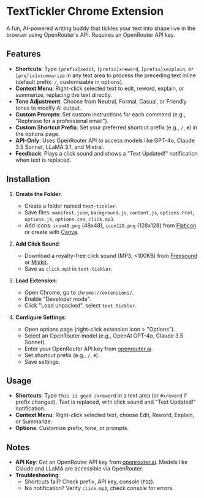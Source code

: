 # TextTickler Chrome Extension

A fun, AI-powered writing buddy that tickles your text into shape live in the browser using OpenRouter's API. Requires an OpenRouter API key.

## Features
- **Shortcuts**: Type `[prefix]xedit`, `[prefix]xreword`, `[prefix]xexplain`, or `[prefix]xsummarize` in any text area to process the preceding text inline (default prefix: `/`, customizable in options).
- **Context Menu**: Right-click selected text to edit, reword, explain, or summarize, replacing the text directly.
- **Tone Adjustment**: Choose from Neutral, Formal, Casual, or Friendly tones to modify AI output.
- **Custom Prompts**: Set custom instructions for each command (e.g., "Rephrase for a professional email").
- **Custom Shortcut Prefix**: Set your preferred shortcut prefix (e.g., `/`, `#`) in the options page.
- **API-Only**: Uses OpenRouter API to access models like GPT-4o, Claude 3.5 Sonnet, LLaMA 3.1, and Mixtral.
- **Feedback**: Plays a click sound and shows a "Text Updated!" notification when text is replaced.

## Installation
1. **Create the Folder**:
   - Create a folder named `text-tickler`.
   - Save files: `manifest.json`, `background.js`, `content.js`, `options.html`, `options.js`, `options.css`, `click.mp3`.
   - Add icons: `icon48.png` (48x48), `icon128.png` (128x128) from [Flaticon](https://www.flaticon.com) or create with [Canva](https://www.canva.com).

2. **Add Click Sound**:
   - Download a royalty-free click sound (MP3, <100KB) from [Freesound](https://freesound.org) or [Mixkit](https://mixkit.co/free-sound-effects/click/).
   - Save as `click.mp3` in `text-tickler`.

3. **Load Extension**:
   - Open Chrome, go to `chrome://extensions/`.
   - Enable "Developer mode".
   - Click "Load unpacked", select `text-tickler`.

4. **Configure Settings**:
   - Open options page (right-click extension icon > "Options").
   - Select an OpenRouter model (e.g., OpenAI GPT-4o, Claude 3.5 Sonnet).
   - Enter your OpenRouter API key from [openrouter.ai](https://openrouter.ai).
   - Set shortcut prefix (e.g., `/`, `#`).
   - Save settings.

## Usage
- **Shortcuts**: Type `This is good /xreword` in a text area (or `#xreword` if prefix changed). Text is replaced, with click sound and "Text Updated!" notification.
- **Context Menu**: Right-click selected text, choose Edit, Reword, Explain, or Summarize.
- **Options**: Customize prefix, tone, or prompts.

## Notes
- **API Key**: Get an OpenRouter API key from [openrouter.ai](https://openrouter.ai). Models like Claude and LLaMA are accessible via OpenRouter.
- **Troubleshooting**:
  - Shortcuts fail? Check prefix, API key, console (`F12`).
  - No notification? Verify `click.mp3`, check console for errors.